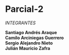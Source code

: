 # Parcial-2

*INTEGRANTES*

**Santiago Andrés Araque**  
**Camilo Arciniegas Guerrero**  
**Sergio Alejandro Nieto**  
**Julián Mauricio Zafra** 
